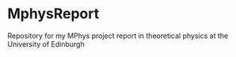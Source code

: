 # MphysReport
Repository for my MPhys project report in theoretical physics at the University of Edinburgh
